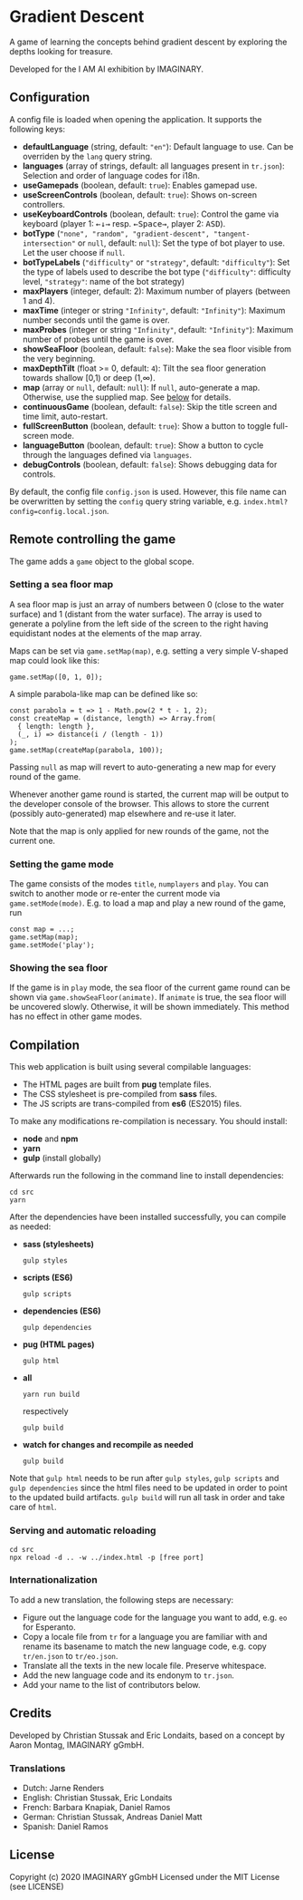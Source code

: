 # Gradient Descent

A game of learning the concepts behind gradient descent by exploring the depths looking for
treasure.

Developed for the I AM AI exhibition by IMAGINARY.

## Configuration

A config file is loaded when opening the application. It supports the following keys:

- **defaultLanguage** (string, default: `"en"`): Default language to use. Can be overriden by the
  `lang` query string.
- **languages** (array of strings, default: all languages present in `tr.json`): Selection and order of language codes for i18n.
- **useGamepads** (boolean, default: `true`): Enables gamepad use.
- **useScreenControls** (boolean, default: `true`): Shows on-screen controllers.
- **useKeyboardControls** (boolean, default: `true`): Control the game via keyboard (player 1: <kbd>
  ←</kbd><kbd>↓</kbd><kbd>→</kbd> resp. <kbd>←</kbd><kbd>Space</kbd><kbd>→</kbd>, player 2: <kbd>
  A</kbd><kbd>S</kbd><kbd>D</kbd>).
- **botType** (`"none", "random", "gradient-descent", "tangent-intersection"` or `null`,
  default: `null`): Set the type of bot player to use. Let the user choose if `null`.
- **botTypeLabels** (`"difficulty"` or `"strategy"`, default: `"difficulty"`): Set the type of
  labels used to describe the bot type (`"difficulty"`: difficulty level, `"strategy"`: name of the
  bot strategy)
- **maxPlayers** (integer, default: 2): Maximum number of players (between 1 and 4).
- **maxTime** (integer or string `"Infinity"`, default: `"Infinity"`): Maximum number seconds until
  the game is over.
- **maxProbes** (integer or string `"Infinity"`, default: `"Infinity"`): Maximum number of probes
  until the game is over.
- **showSeaFloor** (boolean, default: `false`): Make the sea floor visible from the very beginning.
- **maxDepthTilt** (float >= 0, default: `4`): Tilt the sea floor generation towards shallow [0,1)
  or deep (1,∞).
- **map** (array or `null`, default: `null`): If `null`, auto-generate a map. Otherwise, use the
  supplied map. See [below](#setting-a-sea-floor-map) for details.
- **continuousGame** (boolean, default: `false`): Skip the title screen and time limit,
  auto-restart.
- **fullScreenButton** (boolean, default: `true`): Show a button to toggle full-screen mode.
- **languageButton** (boolean, default: `true`): Show a button to cycle through the languages defined via `languages`.
- **debugControls** (boolean, default: `false`): Shows debugging data for controls.

By default, the config file `config.json` is used. However, this file name can be overwritten by
setting the `config` query string variable, e.g. `index.html?config=config.local.json`.

## Remote controlling the game

The game adds a `game` object to the global scope.

### Setting a sea floor map

A sea floor map is just an array of numbers between 0 (close to the water surface) and 1 (distant
from the water surface). The array is used to generate a polyline from the left side of the screen
to the right having equidistant nodes at the elements of the map array.

Maps can be set via `game.setMap(map)`, e.g. setting a very simple V-shaped map could look like
this:

```
game.setMap([0, 1, 0]);
```

A simple parabola-like map can be defined like so:

```
const parabola = t => 1 - Math.pow(2 * t - 1, 2);
const createMap = (distance, length) => Array.from(
  { length: length },
  (_, i) => distance(i / (length - 1))
);
game.setMap(createMap(parabola, 100));
```

Passing `null` as map will revert to auto-generating a new map for every round of the game.

Whenever another game round is started, the current map will be output to the developer console of
the browser. This allows to store the current (possibly auto-generated) map elsewhere and re-use it
later.

Note that the map is only applied for new rounds of the game, not the current one.

### Setting the game mode

The game consists of the modes `title`, `numplayers` and `play`. You can switch to another mode or
re-enter the current mode via `game.setMode(mode)`. E.g. to load a map and play a new round of the
game, run

```
const map = ...;
game.setMap(map);
game.setMode('play');
```

### Showing the sea floor

If the game is in `play` mode, the sea floor of the current game round can be shown via
`game.showSeaFloor(animate)`. If `animate` is true, the sea floor will be uncovered slowly.
Otherwise, it will be shown immediately. This method has no effect in other game modes.

## Compilation

This web application is built using several compilable languages:

- The HTML pages are built from **pug** template files.
- The CSS stylesheet is pre-compiled from **sass** files.
- The JS scripts are trans-compiled from **es6** (ES2015) files.

To make any modifications re-compilation is necessary. You should install:

- **node** and **npm**
- **yarn**
- **gulp** (install globally)

Afterwards run the following in the command line to install dependencies:

```
cd src
yarn
```

After the dependencies have been installed successfully, you can compile as needed:

- **sass (stylesheets)**
    ```
    gulp styles
    ```
- **scripts (ES6)**
    ```
    gulp scripts
    ```
- **dependencies (ES6)**
    ```
    gulp dependencies
    ```
- **pug (HTML pages)**
    ```
    gulp html
    ```
- **all**
    ```
    yarn run build
    ```
    respectively
    ```
    gulp build
    ```
- **watch for changes and recompile as needed**
    ```
    gulp build
    ```

Note that `gulp html` needs to be run after `gulp styles`, `gulp scripts` and `gulp dependencies`
since the html files need to be updated in order to point to the updated build artifacts.
`gulp build` will run all task in order and take care of `html`.

### Serving and automatic reloading

```
cd src
npx reload -d .. -w ../index.html -p [free port]
```

### Internationalization

To add a new translation, the following steps are necessary:

- Figure out the language code for the language you want to add, e.g. `eo` for Esperanto.
- Copy a locale file from `tr` for a language you are familiar with and rename its basename to match the new language code, e.g. copy `tr/en.json` to `tr/eo.json`.
- Translate all the texts in the new locale file. Preserve whitespace.
- Add the new language code and its endonym to `tr.json`.
- Add your name to the list of contributors below.

## Credits

Developed by Christian Stussak and Eric Londaits, based on a concept by Aaron Montag, IMAGINARY
gGmbH.

### Translations

- Dutch: Jarne Renders
- English: Christian Stussak, Eric Londaits
- French: Barbara Knapiak, Daniel Ramos
- German: Christian Stussak, Andreas Daniel Matt
- Spanish: Daniel Ramos

## License

Copyright (c) 2020 IMAGINARY gGmbH Licensed under the MIT License (see LICENSE)
